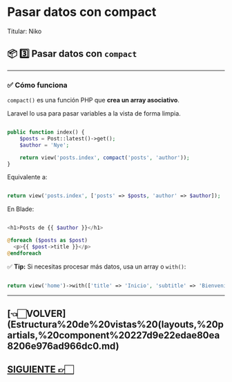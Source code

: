 # Pasar datos con compact

Titular: Niko

## 📦 **3️⃣ Pasar datos con `compact`**

---

### ✅ **Cómo funciona**

`compact()` es una función PHP que **crea un array asociativo**.

Laravel lo usa para pasar variables a la vista de forma limpia.

```php

public function index() {
    $posts = Post::latest()->get();
    $author = 'Nye';

    return view('posts.index', compact('posts', 'author'));
}

```

Equivalente a:

```php

return view('posts.index', ['posts' => $posts, 'author' => $author]);

```

En Blade:

```php

<h1>Posts de {{ $author }}</h1>

@foreach ($posts as $post)
  <p>{{ $post->title }}</p>
@endforeach

```

✅ **Tip:** Si necesitas procesar más datos, usa un array o `with()`:

```php

return view('home')->with(['title' => 'Inicio', 'subtitle' => 'Bienvenido']);

```

---

## [👈🏻VOLVER](Estructura%20de%20vistas%20(layouts,%20partials,%20component%20227d9e22edae80ea8206e976ad966dc0.md)

## [SIGUIENTE 👉🏻](Directivas%20(@extends,%20@section,%20@yield,%20@include)%20228d9e22edae802ca39eee03d9a3f774.md)